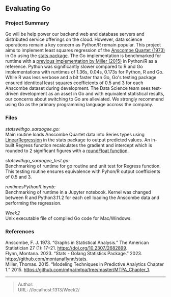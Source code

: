 # 

## Evaluating Go

### Project Summary

Go will be help power our backend web and database servers and distributed service offerings on the cloud. However, data science operations remain a key concern as Python/R remain popular. This project aims to implement least squares regression of the [Anscombe Quartet (1973)](https://www.sjsu.edu/faculty/gerstman/StatPrimer/anscombe1973.pdf) in Go using the [stats package](https://github.com/montanaflynn/stats). The Go implementation is benchmarked for runtime with a [previous implementation by Miller (2015)](https://github.com/mtpa/mtpa/tree/master/MTPA_Chapter_1) in Python/R as a reference. Python was significantly slower compared to R and Go implementations with runtimes of 1.36s, 0.04s, 0.173s for Python, R and Go. While R was less verbose and a bit faster than Go, Go&#39;s testing package ensured identitcal least squares coefficients of 0.5 and 3 for each Anscombe dataset during development. The Data Science team sees test-driven development as an asset in Go and with equivalent statistical results, our concerns about switching to Go are alleviated. We strongly recommend using Go as the primary programming language accross the company.

### Files

*statswithgo_saraogee.go:* \
Main routine loads Anscombe Quartet data into Series types using [LinearRegression](https://github.com/montanaflynn/stats/blob/master/regression.go) in the stats package to output predicted values. An in-built Regress function recalculates the gradient and intercept which is rounded to 2 significant figures with a [roundFloat function](gosamples.dev/round-float/).

*statswithgo_saraogee_test.go:* \
Benchmarking of runtime for go routine and unit test for Regress function. This testing routine ensures equivalence with Pyhon/R output coefficients of 0.5 and 3.

*runtimesPythonR.ipynb:* \
Benchmarking of runtime in a Jupyter notebook. Kernel was changed between R and Python3.11.2 for each cell loading the Anscombe data and performing the regression.

*Week2* \
Unix executable file of compiled Go code for Mac/Windows.

### References

Anscombe, F. J. 1973. “Graphs in Statistical Analysis.” The American Statistician 27 (1): 17–21. https://doi.org/10.2307/2682899. \
Flynn, Montana. 2023. “Stats - Golang Statistics Package.” 2023. https://github.com/montanaflynn/stats. \
Miller, Thomas. 2015. “Modeling Techniques in Predictive Analytics Chapter 1.” 2015. https://github.com/mtpa/mtpa/tree/master/MTPA_Chapter_1.



---

> Author:   
> URL: //localhost:1313/Week2/  

